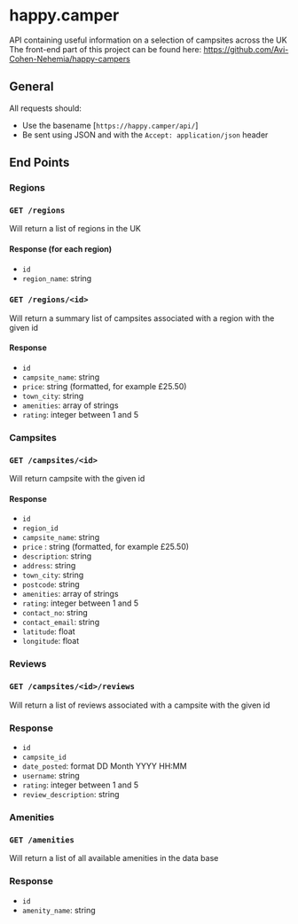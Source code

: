 # happy.camper
API containing useful information on a selection of campsites across the UK
The front-end part of this project can be found here: https://github.com/Avi-Cohen-Nehemia/happy-campers

## General

All requests should:
* Use the basename [`https://happy.camper/api/`]
* Be sent using JSON and with the `Accept: application/json` header

## End Points

### Regions

### `GET /regions`

Will return a list of regions in the UK

#### Response (for each region)

* `id`
* `region_name`: string

### `GET /regions/<id>`

Will return a summary list of campsites associated with a region with the given id

#### Response

* `id`
* `campsite_name`: string
* `price`: string (formatted, for example £25.50)
* `town_city`: string
* `amenities`: array of strings
* `rating`: integer between 1 and 5

### Campsites

### `GET /campsites/<id>`

Will return campsite with the given id

#### Response

* `id`
* `region_id`
* `campsite_name`: string
* `price` : string (formatted, for example £25.50)
* `description`: string
* `address`: string
* `town_city`: string
* `postcode`: string
* `amenities`: array of strings
* `rating`: integer between 1 and 5
* `contact_no`: string
* `contact_email`: string
* `latitude`: float
* `longitude`: float

### Reviews

### `GET /campsites/<id>/reviews`

Will return a list of reviews associated with a campsite with the given id

### Response

* `id`
* `campsite_id`
* `date_posted`: format DD Month YYYY HH:MM
* `username`: string
* `rating`: integer between 1 and 5
* `review_description`: string

### Amenities

### `GET /amenities`

Will return a list of all available amenities in the data base

### Response

* `id`
* `amenity_name`: string
